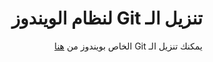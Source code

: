 <div dir=rtl>

# تنزيل الـ Git لنظام الويندوز

يمكنك تنزيل الـ Git الخاص بويندوز من [هنا](https://git-scm.com/downloads)

</div>
